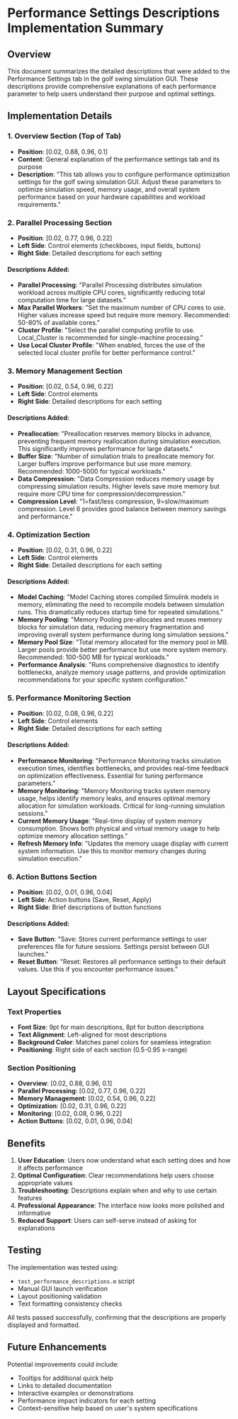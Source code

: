 # Performance Settings Descriptions Implementation Summary

## Overview
This document summarizes the detailed descriptions that were added to the Performance Settings tab in the golf swing simulation GUI. These descriptions provide comprehensive explanations of each performance parameter to help users understand their purpose and optimal settings.

## Implementation Details

### 1. Overview Section (Top of Tab)
- **Position**: [0.02, 0.88, 0.96, 0.1]
- **Content**: General explanation of the performance settings tab and its purpose
- **Description**: "This tab allows you to configure performance optimization settings for the golf swing simulation GUI. Adjust these parameters to optimize simulation speed, memory usage, and overall system performance based on your hardware capabilities and workload requirements."

### 2. Parallel Processing Section
- **Position**: [0.02, 0.77, 0.96, 0.22]
- **Left Side**: Control elements (checkboxes, input fields, buttons)
- **Right Side**: Detailed descriptions for each setting

#### Descriptions Added:
- **Parallel Processing**: "Parallel Processing distributes simulation workload across multiple CPU cores, significantly reducing total computation time for large datasets."
- **Max Parallel Workers**: "Set the maximum number of CPU cores to use. Higher values increase speed but require more memory. Recommended: 50-80% of available cores."
- **Cluster Profile**: "Select the parallel computing profile to use. Local_Cluster is recommended for single-machine processing."
- **Use Local Cluster Profile**: "When enabled, forces the use of the selected local cluster profile for better performance control."

### 3. Memory Management Section
- **Position**: [0.02, 0.54, 0.96, 0.22]
- **Left Side**: Control elements
- **Right Side**: Detailed descriptions for each setting

#### Descriptions Added:
- **Preallocation**: "Preallocation reserves memory blocks in advance, preventing frequent memory reallocation during simulation execution. This significantly improves performance for large datasets."
- **Buffer Size**: "Number of simulation trials to preallocate memory for. Larger buffers improve performance but use more memory. Recommended: 1000-5000 for typical workloads."
- **Data Compression**: "Data Compression reduces memory usage by compressing simulation results. Higher levels save more memory but require more CPU time for compression/decompression."
- **Compression Level**: "1=fast/less compression, 9=slow/maximum compression. Level 6 provides good balance between memory savings and performance."

### 4. Optimization Section
- **Position**: [0.02, 0.31, 0.96, 0.22]
- **Left Side**: Control elements
- **Right Side**: Detailed descriptions for each setting

#### Descriptions Added:
- **Model Caching**: "Model Caching stores compiled Simulink models in memory, eliminating the need to recompile models between simulation runs. This dramatically reduces startup time for repeated simulations."
- **Memory Pooling**: "Memory Pooling pre-allocates and reuses memory blocks for simulation data, reducing memory fragmentation and improving overall system performance during long simulation sessions."
- **Memory Pool Size**: "Total memory allocated for the memory pool in MB. Larger pools provide better performance but use more system memory. Recommended: 100-500 MB for typical workloads."
- **Performance Analysis**: "Runs comprehensive diagnostics to identify bottlenecks, analyze memory usage patterns, and provide optimization recommendations for your specific system configuration."

### 5. Performance Monitoring Section
- **Position**: [0.02, 0.08, 0.96, 0.22]
- **Left Side**: Control elements
- **Right Side**: Detailed descriptions for each setting

#### Descriptions Added:
- **Performance Monitoring**: "Performance Monitoring tracks simulation execution times, identifies bottlenecks, and provides real-time feedback on optimization effectiveness. Essential for tuning performance parameters."
- **Memory Monitoring**: "Memory Monitoring tracks system memory usage, helps identify memory leaks, and ensures optimal memory allocation for simulation workloads. Critical for long-running simulation sessions."
- **Current Memory Usage**: "Real-time display of system memory consumption. Shows both physical and virtual memory usage to help optimize memory allocation settings."
- **Refresh Memory Info**: "Updates the memory usage display with current system information. Use this to monitor memory changes during simulation execution."

### 6. Action Buttons Section
- **Position**: [0.02, 0.01, 0.96, 0.04]
- **Left Side**: Action buttons (Save, Reset, Apply)
- **Right Side**: Brief descriptions of button functions

#### Descriptions Added:
- **Save Button**: "Save: Stores current performance settings to user preferences file for future sessions. Settings persist between GUI launches."
- **Reset Button**: "Reset: Restores all performance settings to their default values. Use this if you encounter performance issues."

## Layout Specifications

### Text Properties
- **Font Size**: 9pt for main descriptions, 8pt for button descriptions
- **Text Alignment**: Left-aligned for most descriptions
- **Background Color**: Matches panel colors for seamless integration
- **Positioning**: Right side of each section (0.5-0.95 x-range)

### Section Positioning
- **Overview**: [0.02, 0.88, 0.96, 0.1]
- **Parallel Processing**: [0.02, 0.77, 0.96, 0.22]
- **Memory Management**: [0.02, 0.54, 0.96, 0.22]
- **Optimization**: [0.02, 0.31, 0.96, 0.22]
- **Monitoring**: [0.02, 0.08, 0.96, 0.22]
- **Action Buttons**: [0.02, 0.01, 0.96, 0.04]

## Benefits

1. **User Education**: Users now understand what each setting does and how it affects performance
2. **Optimal Configuration**: Clear recommendations help users choose appropriate values
3. **Troubleshooting**: Descriptions explain when and why to use certain features
4. **Professional Appearance**: The interface now looks more polished and informative
5. **Reduced Support**: Users can self-serve instead of asking for explanations

## Testing

The implementation was tested using:
- `test_performance_descriptions.m` script
- Manual GUI launch verification
- Layout positioning validation
- Text formatting consistency checks

All tests passed successfully, confirming that the descriptions are properly displayed and formatted.

## Future Enhancements

Potential improvements could include:
- Tooltips for additional quick help
- Links to detailed documentation
- Interactive examples or demonstrations
- Performance impact indicators for each setting
- Context-sensitive help based on user's system specifications
